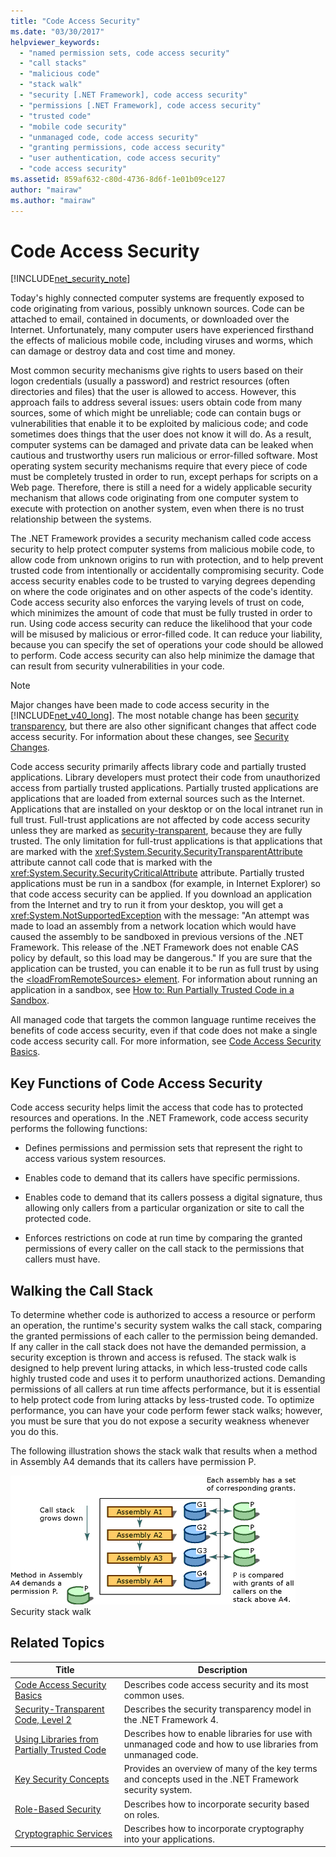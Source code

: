 ```yaml
---
title: "Code Access Security"
ms.date: "03/30/2017"
helpviewer_keywords: 
  - "named permission sets, code access security"
  - "call stacks"
  - "malicious code"
  - "stack walk"
  - "security [.NET Framework], code access security"
  - "permissions [.NET Framework], code access security"
  - "trusted code"
  - "mobile code security"
  - "unmanaged code, code access security"
  - "granting permissions, code access security"
  - "user authentication, code access security"
  - "code access security"
ms.assetid: 859af632-c80d-4736-8d6f-1e01b09ce127
author: "mairaw"
ms.author: "mairaw"
---
```

# Code Access Security
[!INCLUDE[net_security_note](../../../includes/net-security-note-md.md)]  
  
 Today's highly connected computer systems are frequently exposed to code originating from various, possibly unknown sources. Code can be attached to email, contained in documents, or downloaded over the Internet. Unfortunately, many computer users have experienced firsthand the effects of malicious mobile code, including viruses and worms, which can damage or destroy data and cost time and money.  
  
 Most common security mechanisms give rights to users based on their logon credentials (usually a password) and restrict resources (often directories and files) that the user is allowed to access. However, this approach fails to address several issues: users obtain code from many sources, some of which might be unreliable; code can contain bugs or vulnerabilities that enable it to be exploited by malicious code; and code sometimes does things that the user does not know it will do. As a result, computer systems can be damaged and private data can be leaked when cautious and trustworthy users run malicious or error-filled software. Most operating system security mechanisms require that every piece of code must be completely trusted in order to run, except perhaps for scripts on a Web page. Therefore, there is still a need for a widely applicable security mechanism that allows code originating from one computer system to execute with protection on another system, even when there is no trust relationship between the systems.  
  
 The .NET Framework provides a security mechanism called code access security to help protect computer systems from malicious mobile code, to allow code from unknown origins to run with protection, and to help prevent trusted code from intentionally or accidentally compromising security. Code access security enables code to be trusted to varying degrees depending on where the code originates and on other aspects of the code's identity. Code access security also enforces the varying levels of trust on code, which minimizes the amount of code that must be fully trusted in order to run. Using code access security can reduce the likelihood that your code will be misused by malicious or error-filled code. It can reduce your liability, because you can specify the set of operations your code should be allowed to perform. Code access security can also help minimize the damage that can result from security vulnerabilities in your code.  
  
> [!NOTE]
>  Major changes have been made to code access security in the [!INCLUDE[net_v40_long](../../../includes/net-v40-long-md.md)]. The most notable change has been [security transparency](../../../docs/framework/misc/security-transparent-code.md), but there are also other significant changes that affect code access security. For information about these changes, see [Security Changes](../../../docs/framework/security/security-changes.md).  
  
 Code access security primarily affects library code and partially trusted applications. Library developers must protect their code from unauthorized access from partially trusted applications. Partially trusted applications are applications that are loaded from external sources such as the Internet. Applications that are installed on your desktop or on the local intranet run in full trust. Full-trust applications are not affected by code access security unless they are marked as [security-transparent](../../../docs/framework/misc/security-transparent-code.md), because they are fully trusted. The only limitation for full-trust applications is that applications that are marked with the <xref:System.Security.SecurityTransparentAttribute> attribute cannot call code that is marked with the <xref:System.Security.SecurityCriticalAttribute> attribute. Partially trusted applications must be run in a sandbox (for example, in Internet Explorer) so that code access security can be applied. If you download an application from the Internet and try to run it from your desktop, you will get a <xref:System.NotSupportedException> with the message: "An attempt was made to load an assembly from a network location which would have caused the assembly to be sandboxed in previous versions of the .NET Framework. This release of the .NET Framework does not enable CAS policy by default, so this load may be dangerous." If you are sure that the application can be trusted, you can enable it to be run as full trust by using the [\<loadFromRemoteSources> element](../../../docs/framework/configure-apps/file-schema/runtime/loadfromremotesources-element.md). For information about running an application in a sandbox, see [How to: Run Partially Trusted Code in a Sandbox](../../../docs/framework/misc/how-to-run-partially-trusted-code-in-a-sandbox.md).  
  
 All managed code that targets the common language runtime receives the benefits of code access security, even if that code does not make a single code access security call. For more information, see [Code Access Security Basics](../../../docs/framework/misc/code-access-security-basics.md).  
  
<a name="key_functions"></a>   
## Key Functions of Code Access Security  
 Code access security helps limit the access that code has to protected resources and operations. In the .NET Framework, code access security performs the following functions:  
  
- Defines permissions and permission sets that represent the right to access various system resources.  
  
- Enables code to demand that its callers have specific permissions.  
  
- Enables code to demand that its callers possess a digital signature, thus allowing only callers from a particular organization or site to call the protected code.  
  
- Enforces restrictions on code at run time by comparing the granted permissions of every caller on the call stack to the permissions that callers must have.  
  
<a name="walking_the_call_stack"></a>   
## Walking the Call Stack  
 To determine whether code is authorized to access a resource or perform an operation, the runtime's security system walks the call stack, comparing the granted permissions of each caller to the permission being demanded. If any caller in the call stack does not have the demanded permission, a security exception is thrown and access is refused. The stack walk is designed to help prevent luring attacks, in which less-trusted code calls highly trusted code and uses it to perform unauthorized actions. Demanding permissions of all callers at run time affects performance, but it is essential to help protect code from luring attacks by less-trusted code. To optimize performance, you can have your code perform fewer stack walks; however, you must be sure that you do not expose a security weakness whenever you do this.  
  
 The following illustration shows the stack walk that results when a method in Assembly A4 demands that its callers have permission P.  
  
 ![Code access security](../../../docs/framework/misc/media/slide-10a.gif "slide_10a")  
Security stack walk  
  
<a name="related_topics"></a>   
## Related Topics  
  
|Title|Description|  
|-----------|-----------------|  
|[Code Access Security Basics](../../../docs/framework/misc/code-access-security-basics.md)|Describes code access security and its most common uses.|  
|[Security-Transparent Code, Level 2](../../../docs/framework/misc/security-transparent-code-level-2.md)|Describes the security transparency model in the .NET Framework 4.|  
|[Using Libraries from Partially Trusted Code](../../../docs/framework/misc/using-libraries-from-partially-trusted-code.md)|Describes how to enable libraries for use with unmanaged code and how to use libraries from unmanaged code.|  
|[Key Security Concepts](../../../docs/standard/security/key-security-concepts.md)|Provides an overview of many of the key terms and concepts used in the .NET Framework security system.|  
|[Role-Based Security](../../../docs/standard/security/role-based-security.md)|Describes how to incorporate security based on roles.|  
|[Cryptographic Services](../../../docs/standard/security/cryptographic-services.md)|Describes how to incorporate cryptography into your applications.|
